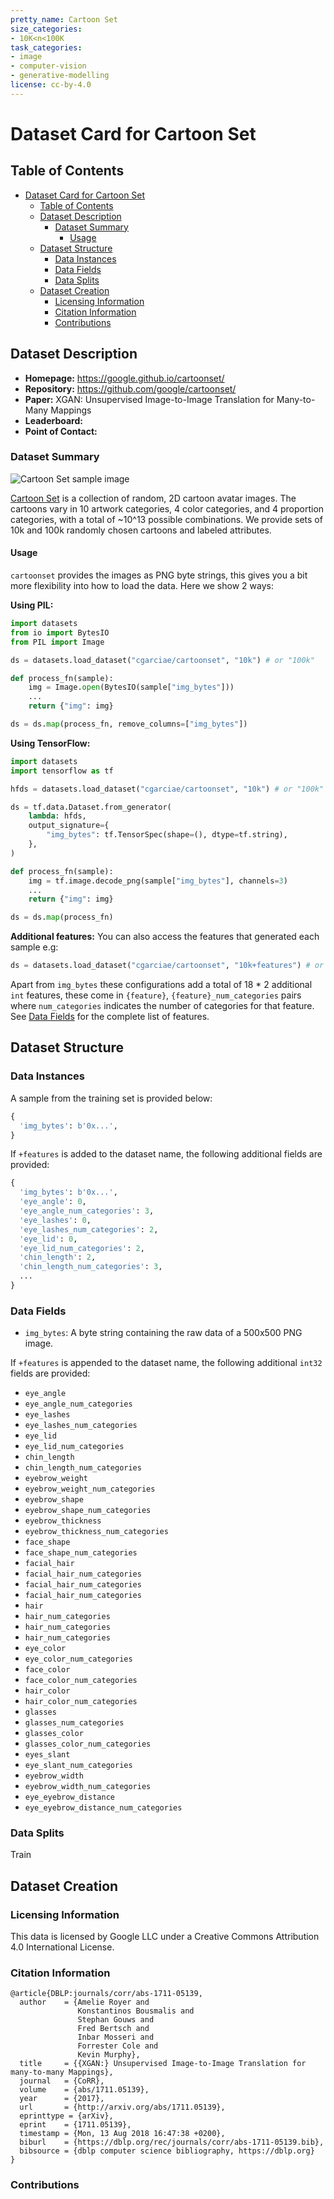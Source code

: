 ```yaml
---
pretty_name: Cartoon Set
size_categories:
- 10K<n<100K
task_categories:
- image
- computer-vision
- generative-modelling
license: cc-by-4.0
---
```

# Dataset Card for Cartoon Set
## Table of Contents
- [Dataset Card for Cartoon Set](#dataset-card-for-cartoon-set)
  - [Table of Contents](#table-of-contents)
  - [Dataset Description](#dataset-description)
    - [Dataset Summary](#dataset-summary)
      - [Usage](#usage)
  - [Dataset Structure](#dataset-structure)
    - [Data Instances](#data-instances)
    - [Data Fields](#data-fields)
    - [Data Splits](#data-splits)
  - [Dataset Creation](#dataset-creation)
    - [Licensing Information](#licensing-information)
    - [Citation Information](#citation-information)
    - [Contributions](#contributions)
## Dataset Description
- **Homepage:** https://google.github.io/cartoonset/
- **Repository:** https://github.com/google/cartoonset/
- **Paper:** XGAN: Unsupervised Image-to-Image Translation for Many-to-Many Mappings
- **Leaderboard:**
- **Point of Contact:**
### Dataset Summary

![Cartoon Set sample image](https://huggingface.co/datasets/cgarciae/cartoonset/resolve/main/sample.png)

[Cartoon Set](https://google.github.io/cartoonset/) is a collection of random, 2D cartoon avatar images. The cartoons vary in 10 artwork categories, 4 color categories, and 4 proportion categories, with a total of ~10^13 possible combinations. We provide sets of 10k and 100k randomly chosen cartoons and labeled attributes.

#### Usage
`cartoonset` provides the images as PNG byte strings, this gives you a bit more flexibility into how to load the data. Here we show 2 ways:

**Using PIL:**
```python
import datasets
from io import BytesIO
from PIL import Image

ds = datasets.load_dataset("cgarciae/cartoonset", "10k") # or "100k"

def process_fn(sample):
    img = Image.open(BytesIO(sample["img_bytes"]))
    ...
    return {"img": img}

ds = ds.map(process_fn, remove_columns=["img_bytes"])
```

**Using TensorFlow:**
```python
import datasets
import tensorflow as tf

hfds = datasets.load_dataset("cgarciae/cartoonset", "10k") # or "100k"

ds = tf.data.Dataset.from_generator(
    lambda: hfds,
    output_signature={
        "img_bytes": tf.TensorSpec(shape=(), dtype=tf.string),
    },
)

def process_fn(sample):
    img = tf.image.decode_png(sample["img_bytes"], channels=3)
    ...
    return {"img": img}

ds = ds.map(process_fn)
```

**Additional features:**
You can also access the features that generated each sample e.g:

```python
ds = datasets.load_dataset("cgarciae/cartoonset", "10k+features") # or "100k+features"
```

Apart from `img_bytes` these configurations add a total of 18 * 2 additional `int` features, these come in `{feature}`, `{feature}_num_categories` pairs where `num_categories` indicates the number of categories for that feature. See [Data Fields](#data-fields) for the complete list of features.

## Dataset Structure
### Data Instances
A sample from the training set is provided below:
```python
{
  'img_bytes': b'0x...',
}
```
If `+features` is added to the dataset name, the following additional fields are provided:

```python
{
  'img_bytes': b'0x...',
  'eye_angle': 0,
  'eye_angle_num_categories': 3,
  'eye_lashes': 0,
  'eye_lashes_num_categories': 2,
  'eye_lid': 0,
  'eye_lid_num_categories': 2,
  'chin_length': 2,
  'chin_length_num_categories': 3,
  ...
}
```

### Data Fields
- `img_bytes`: A byte string containing the raw data of a 500x500 PNG image.

If `+features` is appended to the dataset name, the following additional `int32` fields are provided:

- `eye_angle`
- `eye_angle_num_categories`
- `eye_lashes`
- `eye_lashes_num_categories`
- `eye_lid`
- `eye_lid_num_categories`
- `chin_length`
- `chin_length_num_categories`
- `eyebrow_weight`
- `eyebrow_weight_num_categories`
- `eyebrow_shape`
- `eyebrow_shape_num_categories`
- `eyebrow_thickness`
- `eyebrow_thickness_num_categories`
- `face_shape`
- `face_shape_num_categories`
- `facial_hair`
- `facial_hair_num_categories`
- `facial_hair_num_categories`
- `facial_hair_num_categories`
- `hair`
- `hair_num_categories`
- `hair_num_categories`
- `hair_num_categories`
- `eye_color`
- `eye_color_num_categories`
- `face_color`
- `face_color_num_categories`
- `hair_color`
- `hair_color_num_categories`
- `glasses`
- `glasses_num_categories`
- `glasses_color`
- `glasses_color_num_categories`
- `eyes_slant`
- `eye_slant_num_categories`
- `eyebrow_width`
- `eyebrow_width_num_categories`
- `eye_eyebrow_distance`
- `eye_eyebrow_distance_num_categories`


### Data Splits
Train
## Dataset Creation
### Licensing Information
This data is licensed by Google LLC under a Creative Commons Attribution 4.0 International License.
### Citation Information
```
@article{DBLP:journals/corr/abs-1711-05139,
  author    = {Amelie Royer and
               Konstantinos Bousmalis and
               Stephan Gouws and
               Fred Bertsch and
               Inbar Mosseri and
               Forrester Cole and
               Kevin Murphy},
  title     = {{XGAN:} Unsupervised Image-to-Image Translation for many-to-many Mappings},
  journal   = {CoRR},
  volume    = {abs/1711.05139},
  year      = {2017},
  url       = {http://arxiv.org/abs/1711.05139},
  eprinttype = {arXiv},
  eprint    = {1711.05139},
  timestamp = {Mon, 13 Aug 2018 16:47:38 +0200},
  biburl    = {https://dblp.org/rec/journals/corr/abs-1711-05139.bib},
  bibsource = {dblp computer science bibliography, https://dblp.org}
}
```
### Contributions
